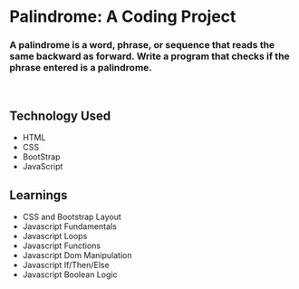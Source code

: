 # Palindrome: A Coding Project

### A palindrome is a word, phrase, or sequence that reads the same backward as forward. Write a program that checks if the phrase entered is a palindrome.

<br>

## Technology Used

- HTML
- CSS
- BootStrap
- JavaScript

## Learnings

- CSS and Bootstrap Layout
- Javascript Fundamentals
- Javascript Loops
- Javascript Functions
- Javascript Dom Manipulation
- Javascript If/Then/Else
- Javascript Boolean Logic

